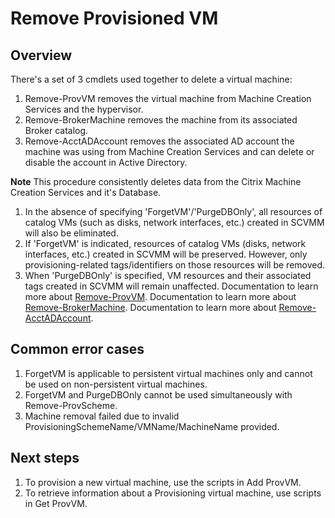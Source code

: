 # Remove Provisioned VM
## Overview
There's a set of 3 cmdlets used together to delete a virtual machine:
1. Remove-ProvVM removes the virtual machine from Machine Creation Services and the hypervisor.
2. Remove-BrokerMachine removes the machine from its associated Broker catalog.
3. Remove-AcctADAccount removes the associated AD account the machine was using from Machine Creation Services and can delete or disable the account in Active Directory.

**Note**
This procedure consistently deletes data from the Citrix Machine Creation Services and it's Database.
1. In the absence of specifying 'ForgetVM'/'PurgeDBOnly', all resources of catalog VMs (such as disks, network interfaces, etc.) created in SCVMM will also be eliminated.
2. If 'ForgetVM' is indicated, resources of catalog VMs (disks, network interfaces, etc.) created in SCVMM will be preserved. However, only provisioning-related tags/identifiers on those resources will be removed.
3. When 'PurgeDBOnly' is specified, VM resources and their associated tags created in SCVMM will remain unaffected.
Documentation to learn more about [Remove-ProvVM](https://developer-docs.citrix.com/en-us/citrix-virtual-apps-desktops-sdk/current-release/MachineCreation/Remove-ProvVM.html).
Documentation to learn more about [Remove-BrokerMachine](https://developer-docs.citrix.com/en-us/citrix-virtual-apps-desktops-sdk/current-release/Broker/Remove-BrokerMachine.html).
Documentation to learn more about [Remove-AcctADAccount](https://developer-docs.citrix.com/en-us/citrix-virtual-apps-desktops-sdk/current-release/ADIdentity/Remove-AcctADAccount.html).
 
## Common error cases
1. ForgetVM is applicable to persistent virtual machines only and cannot be used on non-persistent virtual machines.
2. ForgetVM and PurgeDBOnly cannot be used simultaneously with Remove-ProvScheme.
3. Machine removal failed due to invalid ProvisioningSchemeName/VMName/MachineName provided.

## Next steps
1. To provision a new virtual machine, use the scripts in Add ProvVM.
2. To retrieve information about a Provisioning virtual machine, use scripts in Get ProvVM.